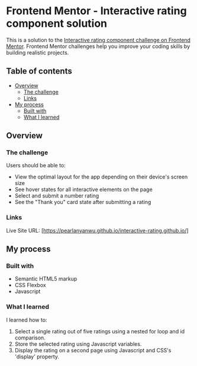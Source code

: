 # Frontend Mentor - Interactive rating component solution

This is a solution to the [Interactive rating component challenge on Frontend Mentor](https://www.frontendmentor.io/challenges/interactive-rating-component-koxpeBUmI). Frontend Mentor challenges help you improve your coding skills by building realistic projects. 

## Table of contents

- [Overview](#overview)
  - [The challenge](#the-challenge)
  - [Links](#links)
- [My process](#my-process)
  - [Built with](#built-with)
  - [What I learned](#what-i-learned)

## Overview

### The challenge

Users should be able to:

- View the optimal layout for the app depending on their device's screen size
- See hover states for all interactive elements on the page
- Select and submit a number rating
- See the "Thank you" card state after submitting a rating

### Links

Live Site URL: [https://pearlanyanwu.github.io/interactive-rating.github.io/]

## My process

### Built with

- Semantic HTML5 markup
- CSS Flexbox
- Javascript

### What I learned

I learned how to:
1) Select a single rating out of five ratings using a nested for loop and id comparison.
2) Store the selected rating using Javascript variables.
3) Display the rating on a second page using Javascript and CSS's 'display' property.